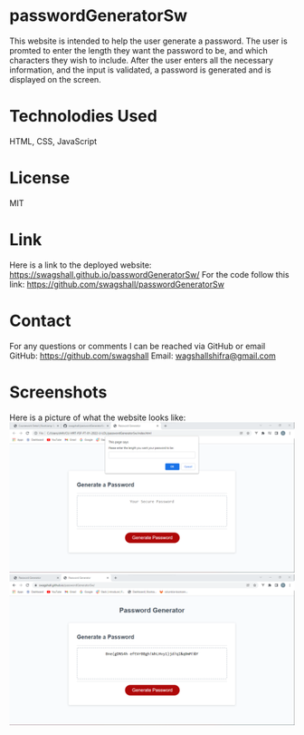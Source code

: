 # passwordGeneratorSw
This website is intended to help the user generate a password. The user is promted to enter the length they want the password to be, and which characters they wish to include. After the user enters all the necessary information, and the input is validated, a password is generated and is displayed on the screen. 


# Technolodies Used
HTML, CSS, JavaScript

# License
MIT

# Link
 Here is a link to the deployed website: https://swagshall.github.io/passwordGeneratorSw/
 For the code follow this link: https://github.com/swagshall/passwordGeneratorSw 

 # Contact 
For any questions or comments I can be reached via GitHub or email
GitHub: https://github.com/swagshall
Email: wagshallshifra@gmail.com


# Screenshots
Here is a picture of what the website looks like: 
 <img src=".\assets\images\password generator pic.png" alt="screenshot 1">
 <img src=".\assets\images\finishedPasswordGen.png" alt="screenshot 1">
 